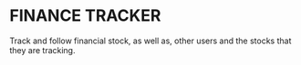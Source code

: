 # FINANCE TRACKER

Track and follow financial stock, as well as, other users and the stocks that they are tracking.
